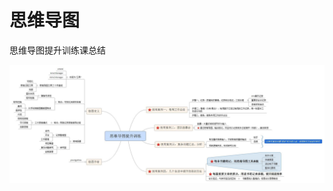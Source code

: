 # 思维导图

思维导图提升训练课总结

![picture 30](../images/3dc02249fc2b849bafbaea5ade9bffa52c3a421b8712f82aa7edc0ad6f8dab16.png)  

